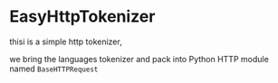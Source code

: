 # EasyHttpTokenizer

thisi is a simple http tokenizer,

we bring the languages tokenizer and pack into Python HTTP module named `BaseHTTPRequest`


